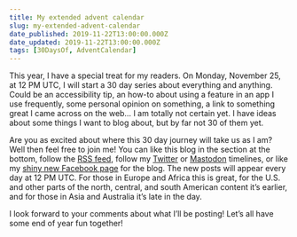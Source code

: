 ```yaml
---
title: My extended advent calendar
slug: my-extended-advent-calendar
date_published: 2019-11-22T13:00:00.000Z
date_updated: 2019-11-22T13:00:00.000Z
tags: [30DaysOf, AdventCalendar]
---
```


This year, I have a special treat for my readers. On Monday, November 25, at 12 PM UTC, I will start a 30 day series about everything and anything. Could be an accessibility tip, an how-to about using a feature in an app I use frequently, some personal opinion on something, a link to something great I came across on the web&#8230; I am totally not certain yet. I have ideas about some things I want to blog about, but by far not 30 of them yet.

Are you as excited about where this 30 day journey will take us as I am? Well then feel free to join me! You can like this blog in the section at the bottom, follow the [RSS feed](https://marcozehe.de/feed/), follow my [Twitter](https://twitter.com/MarcoInEnglish) or [Mastodon](https://toot.cafe/@MarcoZehe) timelines, or like my [shiny new Facebook page](https://www.facebook.com/MarcoInEnglish/) for the blog. The new posts will appear every day at 12 PM UTC. For those in Europe and Africa this is great, for the U.S. and other parts of the north, central, and south American content it&#8217;s earlier, and for those in Asia and Australia it&#8217;s late in the day.

I look forward to your comments about what I&#8217;ll be posting! Let&#8217;s all have some end of year fun together!
